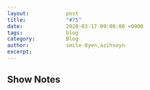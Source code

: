 ```yaml
---
layout:            post
title:             "#75"
date:              2020-03-17 09:00:00 +0900
tags:              blog
category:          Blog
author:            smile-0yen,azihsoyn
excerpt:           
---
```


## Show Notes
